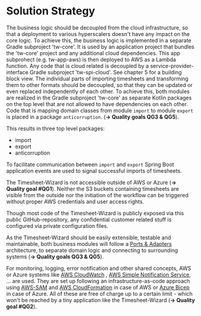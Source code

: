 # Solution Strategy

The business logic should be decoupled from the cloud infrastructure, so that a deployment to various hyperscalers
doesn't have any impact on the core logic. To achieve this, the business logic is implemented in a separate Gradle
subproject 'tw-core'. It is used by an application project that bundles the 'tw-core' project and any additional cloud
dependencies. This app subprohect (e.g. tw-app-aws) is then deployed to AWS as a Lambda function.
Any code that is cloud related is decoupled by a service-provider-interface Gradle subproject 'tw-spi-cloud'. See
chapter 5 for a building block view.
The individual parts of importing timesheets and transforming them to other formats should be decoupled, so that they
can be updated or even replaced independently of each other. To achieve this, both modules are realized in the Gradle
subproject 'tw-core' as separate
Kotlin packages on the top level that are not allowed to have
dependencies on each other. Code that is mapping domain classes from module `import` to module `export` is placed in a
package `anticorruption`. (**-> Quality goals QG3 & QG5**).

This results in three top level packages:

- import
- export
- anticorruption

To facilitate communication between `import` and `export` Spring Boot application events are used to signal successful
imports of timesheets.

The Timesheet-Wizard is not accessible outside of AWS or Azure (**-> Quality goal #QG1**). Neither the S3 buckets containing
timesheets are visible from the outside nor the initiation of the workflow can be triggered without proper AWS
credentials and user access rights.

Though most code of the Timesheet-Wizard is publicly exposed via this public GitHub-repository, any confidential
customer related stuff is configured via private configuration files.

As the Timesheet-Wizard should be easily extensible, testable and maintainable, both business modules will follow
a [Ports & Adapters](https://en.wikipedia.org/wiki/Hexagonal_architecture_(software)) architecture, to separate domain
logic and connecting to surrounding systems (**-> Quality goals QG3 & QG5**).

For monitoring, logging, error notification and other shared concepts, AWS or Azure systems
like [AWS CloudWatch](https://aws.amazon.com/cloudwatch/?nc1=h_ls)
, [AWS Simple Notification Service](https://aws.amazon.com/sns/?nc1=h_ls), ... are used. They are set up following an
infrastructure-as-code approach
using [AWS-SAM](https://docs.aws.amazon.com/serverless-application-model/latest/developerguide/what-is-sam.html)
and [AWS CloudFormation](https://aws.amazon.com/cloudformation/?nc1=h_ls) in case of AWS
or [Azure Bicep](https://learn.microsoft.com/en-us/azure/azure-resource-manager/bicep/) in case of Azure.
All of these are free of charge up to a certain limit - which won't be reached by a tiny application like the
Timesheet-Wizard (**-> Quality goal #QG2**). 
